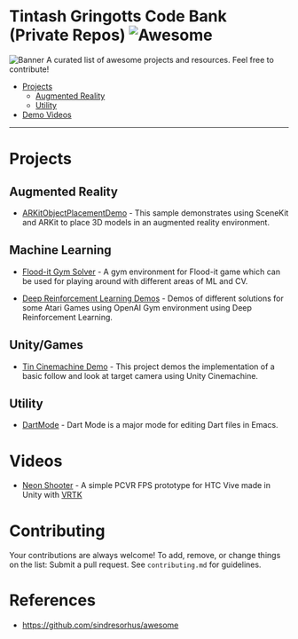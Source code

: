 # Tintash Gringotts Code Bank (Private Repos) ![Awesome](https://cdn.rawgit.com/sindresorhus/awesome/d7305f38d29fed78fa85652e3a63e154dd8e8829/media/badge.svg)


![Banner](https://raw.githubusercontent.com/tintash/gringotts/master/banner.png)
A curated list of awesome projects and resources. Feel free to contribute!


- [Projects](#open-source-projects)
    - [Augmented Reality](#augmented-reality)
    - [Utility](#utility)
- [Demo Videos](#videos)


- - -

# Projects 
    
## Augmented Reality

* [ARKitObjectPlacementDemo](https://github.com/nauman-tintash/ARKitObjectPlacementDemo) - This sample demonstrates using SceneKit and ARKit to place 3D models in an augmented reality environment.

## Machine Learning

* [Flood-it Gym Solver](https://github.com/nauman-tintash/Flood-it_Gym_Solver) - A gym environment for Flood-it game which can be used for playing around with different areas of ML and CV.

* [Deep Reinforcement Learning Demos](https://github.com/Arooj-tintash/Reinforcement_Learning_Demos) - Demos of different solutions for some Atari Games using OpenAI Gym environment using Deep Reinforcement Learning.

## Unity/Games

* [Tin Cinemachine Demo](https://github.com/nauman-tintash/TinCinemachineDemo) - This project demos the implementation of a basic follow and look at target camera using Unity Cinemachine.

## Utility

* [DartMode](https://github.com/fntintash/dart-modeh) - Dart Mode is a major mode for editing Dart files in Emacs.


# Videos

* [Neon Shooter](https://youtu.be/YgHoW5qLfSA) - A simple PCVR FPS prototype for HTC Vive made in Unity with [VRTK](https://github.com/thestonefox/VRTK)



# Contributing

Your contributions are always welcome! To add, remove, or change things on the list: Submit a pull request. See `contributing.md` for guidelines.

# References
- https://github.com/sindresorhus/awesome
